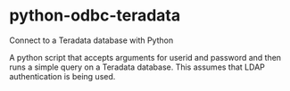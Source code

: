 # python-odbc-teradata
Connect to a Teradata database with Python

A python script that accepts arguments for userid and password and then runs a simple query on a Teradata database. This assumes that LDAP authentication is being used.
